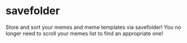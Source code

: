 # savefolder

Store and sort your memes and meme templates via savefolder!
You no longer need to scroll your memes list to find an appropriate one!
